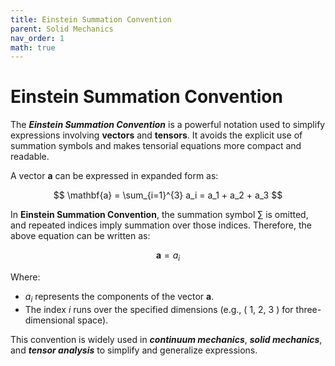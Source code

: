 ```yaml
---
title: Einstein Summation Convention
parent: Solid Mechanics
nav_order: 1
math: true
---
```

<!-- Load MathJax explicitly -->
<script type="text/javascript" id="MathJax-script" async
  src="https://cdn.jsdelivr.net/npm/mathjax@3/es5/tex-mml-chtml.js">
</script>

# **Einstein Summation Convention**

The **_Einstein Summation Convention_** is a powerful notation used to simplify expressions involving **vectors** and **tensors**. It avoids the explicit use of summation symbols and makes tensorial equations more compact and readable.

A vector **a** can be expressed in expanded form as:

$$
\mathbf{a} = \sum_{i=1}^{3} a_i = a_1 + a_2 + a_3
$$

In **Einstein Summation Convention**, the summation symbol $\sum$ is omitted, and repeated indices imply summation over those indices. Therefore, the above equation can be written as:

$$
\mathbf{a} = a_i
$$

Where:

- $a_i$ represents the components of the vector **a**.  
- The index $i$ runs over the specified dimensions (e.g., \( 1, 2, 3 \) for three-dimensional space).  

This convention is widely used in **_continuum mechanics_**, **_solid mechanics_**, and **_tensor analysis_** to simplify and generalize expressions.
